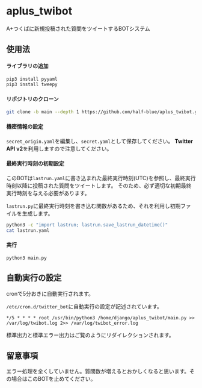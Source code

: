 # aplus_twibot
A+つくばに新規投稿された質問をツイートするBOTシステム

## 使用法
#### ライブラリの追加
```sh
pip3 install pyyaml
pip3 install tweepy
```
#### リポジトリのクローン
```sh
git clone -b main --depth 1 https://github.com/half-blue/aplus_twibot.git
```
#### 機密情報の設定
`secret_origin.yaml`を編集し、`secret.yaml`として保存してください。
**Twitter API v2**を利用しますので注意してください。

#### 最終実行時刻の初期設定
このBOTは`lastrun.yaml`に書き込まれた最終実行時刻(UTC)を参照し、最終実行時刻以降に投稿された質問をツイートします。
そのため、必ず適切な初期最終実行時刻を与える必要があります。

`lastrun.py`に最終実行時刻を書き込む関数があるため、それを利用し初期ファイルを生成します。
```sh
python3 -c "import lastrun; lastrun.save_lastrun_datetime()"
cat lastrun.yaml
```

#### 実行
 ```
 python3 main.py
 ```
 
## 自動実行の設定
cronで5分おきに自動実行されます。

 `/etc/cron.d/twitter_bot`に自動実行の設定が記述されています。
 ```
 */5 * * * * root /usr/bin/python3 /home/django/aplus_twibot/main.py >> /var/log/twibot.log 2>> /var/log/twibot_error.log
 ```
 標準出力と標準エラー出力はご覧のようにリダイレクションされます。

## 留意事項
エラー処理を全くしていません。質問数が増えるとおかしくなると思います。その場合はこのBOTを止めてください。
